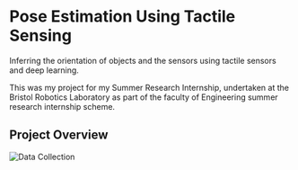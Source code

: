 # Pose Estimation Using Tactile Sensing
Inferring the orientation of objects and the sensors using tactile sensors and deep learning.

This was my project for my Summer Research Internship, undertaken at the Bristol Robotics Laboratory as part of the faculty of Engineering summer research internship scheme.

## Project Overview
![Data Collection]([https://github.com/cwhite098/TacTip_Orientation/data/cube/Thu_Jun_30_10-43-53_2022/external.png])
